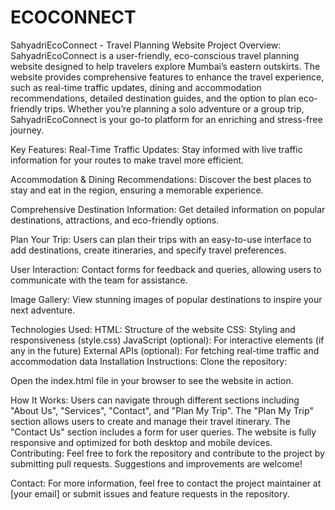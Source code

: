# ECOCONNECT
SahyadriEcoConnect - Travel Planning Website
Project Overview:
SahyadriEcoConnect is a user-friendly, eco-conscious travel planning website designed to help travelers explore Mumbai’s eastern outskirts. The website provides comprehensive features to enhance the travel experience, such as real-time traffic updates, dining and accommodation recommendations, detailed destination guides, and the option to plan eco-friendly trips. Whether you’re planning a solo adventure or a group trip, SahyadriEcoConnect is your go-to platform for an enriching and stress-free journey.

Key Features:
Real-Time Traffic Updates: Stay informed with live traffic information for your routes to make travel more efficient.

Accommodation & Dining Recommendations: Discover the best places to stay and eat in the region, ensuring a memorable experience.

Comprehensive Destination Information: Get detailed information on popular destinations, attractions, and eco-friendly options.

Plan Your Trip: Users can plan their trips with an easy-to-use interface to add destinations, create itineraries, and specify travel preferences.

User Interaction: Contact forms for feedback and queries, allowing users to communicate with the team for assistance.

Image Gallery: View stunning images of popular destinations to inspire your next adventure.

Technologies Used:
HTML: Structure of the website
CSS: Styling and responsiveness (style.css)
JavaScript (optional): For interactive elements (if any in the future)
External APIs (optional): For fetching real-time traffic and accommodation data
Installation Instructions:
Clone the repository:

Open the index.html file in your browser to see the website in action.

How It Works:
Users can navigate through different sections including "About Us", "Services", "Contact", and "Plan My Trip".
The "Plan My Trip" section allows users to create and manage their travel itinerary.
The "Contact Us" section includes a form for user queries.
The website is fully responsive and optimized for both desktop and mobile devices.
Contributing:
Feel free to fork the repository and contribute to the project by submitting pull requests. Suggestions and improvements are welcome!

Contact:
For more information, feel free to contact the project maintainer at [your email] or submit issues and feature requests in the repository.
